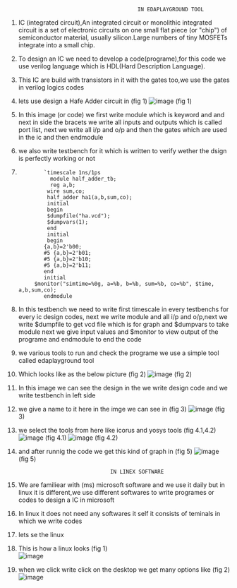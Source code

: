                                              IN EDAPLAYGROUND TOOL 

1. IC (integrated circuit),An integrated circuit or monolithic integrated circuit  is a set of electronic circuits on one small flat piece (or "chip")
of semiconductor material, usually silicon.Large numbers of tiny MOSFETs integrate into a small chip.
2. To design an IC we need to develop a code(programe),for this code we use verilog language which is HDL(Hard Description Language).
3. This IC are build with transistors in it with the gates too,we use the gates in verilog logics codes 
4. lets use design a Hafe Adder circuit in (fig 1)
                            ![image](https://user-images.githubusercontent.com/93262817/147666166-c30646a2-cc2b-401e-9438-b4e3d1bfa64e.png)
                                      (fig 1)
5. In this image (or code) we first write module which is keyword and and next in side the bracets we write all inputs and outputs which is called port list,
    next we write all i/p and o/p and then the gates which are used in the ic and then endmodule
6. we also write testbench for it which is written to verify wether the dsign is perfectly working or not
7.             `timescale 1ns/1ps
                 module half_adder_tb;
                 reg a,b;
                wire sum,co;
                half_adder ha1(a,b,sum,co);
                initial
                begin
                $dumpfile("ha.vcd");
                $dumpvars(1);
                end
                initial
                begin
               {a,b}=2'b00;
               #5 {a,b}=2'b01;
               #5 {a,b}=2'b10;
               #5 {a,b}=2'b11;
               end
               initial
            $monitor("simtime=%0g, a=%b, b=%b, sum=%b, co=%b", $time, a,b,sum,co);
               endmodule 
8. In this testbench we need to write first timescale in every testbenchs for every ic design codes, next we write module and all i/p and o/p,next we write $dumpfile 
   to get vcd file which is for graph and $dumpvars to take module next we give input values and $monitor to view output of the programe and endmodule to end the code 
9. we various tools to run and check the programe we use a simple tool called edaplayground tool 
10. Which looks like as the below picture (fig 2)
                ![image](https://user-images.githubusercontent.com/93262817/147925829-a9ffc105-2c13-454c-8a68-0e4cc0cbb68d.png)
                       (fig 2)
12.  In this image we can see the design in the we write design code and we write testbench in left side 
13.  we give a name to it here in the imge we can see in (fig 3) 
                      ![image](https://user-images.githubusercontent.com/93262817/147925930-f17f685c-540f-4ecf-9578-c6cb86189e90.png)
                                   (fig 3)
15.   we select the tools from here like icorus and yosys tools (fig 4.1,4.2) 
                      ![image](https://user-images.githubusercontent.com/93262817/147735781-57ccad3d-5125-40b0-bff0-f283aac35770.png)
                                            (fig 4.1)
                     ![image](https://user-images.githubusercontent.com/93262817/147735867-99d69b5d-8219-4802-9aed-f9179ac03782.png)
                                      (fig 4.2)
18.   and after runnig the code we get this kind of graph in (fig 5) 
                        ![image](https://user-images.githubusercontent.com/93262817/147926824-d7208297-ea09-4a66-8222-b638c55c15a2.png)
                                         (fig 5) 
 
                                       IN LINEX SOFTWARE 
      
 1. We are familiear with (ms) microsoft software and we use it daily but in linux it is different,we use different softwares to write programes or codes 
    to design a IC in microsoft 
 2. In linux it does not need any softwares it self it consists of teminals in which we write codes 
 3. lets se the linux 
 4. This is how a linux looks (fig 1)  
             ![image](https://user-images.githubusercontent.com/93262817/147928922-ee3a826b-215f-403b-bfa4-815bd0c19b78.png)
 5. when we click write click on the desktop we get many options like (fig 2)
                           ![image](https://user-images.githubusercontent.com/93262817/147930629-8a882b2c-f812-4d94-96fe-2e88dcbb0371.png)

             

            
            
            
            
            
            
            
            
            
            
            
            
            
            
            
            






